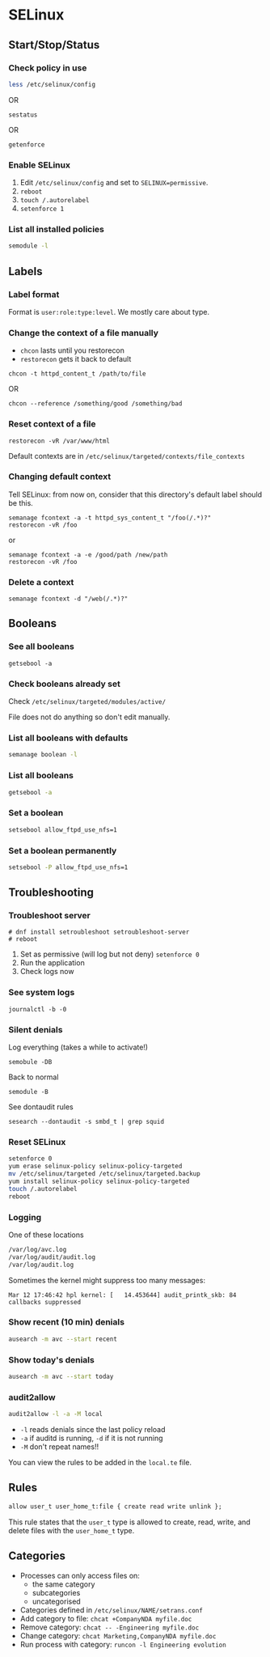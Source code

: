 # SELinux

## Start/Stop/Status

### Check policy in use

```bash
less /etc/selinux/config
```

OR

```term
sestatus
```

OR

```term
getenforce
```

### Enable SELinux

1. Edit `/etc/selinux/config` and set to `SELINUX=permissive`.
2. `reboot`
3. `touch /.autorelabel`
4. `setenforce 1`

### List all installed policies

```bash
semodule -l
```

## Labels

### Label format

Format is `user:role:type:level`. We mostly care about type.

### Change the context of a file manually

* `chcon` lasts until you restorecon
* `restorecon` gets it back to default

```
chcon -t httpd_content_t /path/to/file
```

OR

```
chcon --reference /something/good /something/bad
```

### Reset context of a file

```
restorecon -vR /var/www/html
```

Default contexts are in `/etc/selinux/targeted/contexts/file_contexts`

### Changing default context

Tell SELinux: from now on, consider that this directory's default label should be this.

```
semanage fcontext -a -t httpd_sys_content_t "/foo(/.*)?"
restorecon -vR /foo
```

or

```
semanage fcontext -a -e /good/path /new/path
restorecon -vR /foo
```

### Delete a context

```
semanage fcontext -d "/web(/.*)?"
```

## Booleans

### See all booleans

```
getsebool -a
```

### Check booleans already set

Check `/etc/selinux/targeted/modules/active/`

File does not do anything so don't edit manually.

### List all booleans with defaults

```bash
semanage boolean -l
```

### List all booleans

```bash
getsebool -a
```

### Set a boolean

```bash
setsebool allow_ftpd_use_nfs=1
```

### Set a boolean permanently

```bash
setsebool -P allow_ftpd_use_nfs=1
```

## Troubleshooting

### Troubleshoot server

```term
# dnf install setroubleshoot setroubleshoot-server
# reboot
```

1. Set as permissive (will log but not deny) `setenforce 0`
2. Run the application
3.  Check logs now

### See system logs

```
journalctl -b -0
```

### Silent denials

Log everything (takes a while to activate!)

```
semobule -DB
```

Back to normal

```
semodule -B
```

See dontaudit rules

```
sesearch --dontaudit -s smbd_t | grep squid
```

### Reset SELinux

```bash
setenforce 0
yum erase selinux-policy selinux-policy-targeted
mv /etc/selinux/targeted /etc/selinux/targeted.backup
yum install selinux-policy selinux-policy-targeted
touch /.autorelabel
reboot
```

### Logging

One of these locations

```txt
/var/log/avc.log
/var/log/audit/audit.log
/var/log/audit.log
```

Sometimes the kernel might suppress too many messages:

```
Mar 12 17:46:42 hpl kernel: [   14.453644] audit_printk_skb: 84 callbacks suppressed
```

### Show recent (10 min) denials

```bash
ausearch -m avc --start recent
```

### Show today's denials

```bash
ausearch -m avc --start today
```

### audit2allow

```bash
audit2allow -l -a -M local
```

* `-l`  reads denials since the last policy reload
* `-a` if auditd is running, `-d` if it is not running
* `-M` don't repeat names!!

You can view the rules to be added in the `local.te` file.

## Rules

```txt
allow user_t user_home_t:file { create read write unlink };
```

This rule states that the `user_t` type is allowed to create, read, write, and delete files with the `user_home_t` type.

## Categories

- Processes can only access files on:
	- the same category
	- subcategories
	- uncategorised
- Categories defined in `/etc/selinux/NAME/setrans.conf`
- Add category to file: `chcat +CompanyNDA myfile.doc`
- Remove category: `chcat -- -Engineering myfile.doc`
- Change category: `chcat Marketing,CompanyNDA myfile.doc`
- Run process with category: `runcon -l Engineering evolution`

